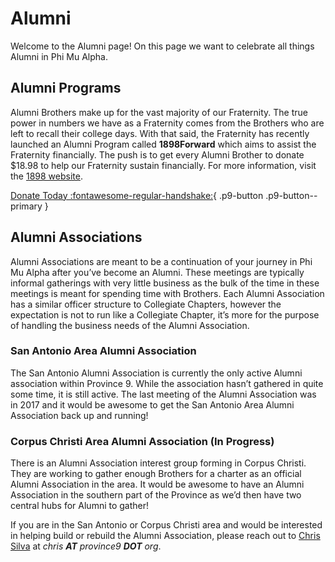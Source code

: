 # Alumni

Welcome to the Alumni page! On this page we want to celebrate all things Alumni in Phi Mu Alpha. 

## Alumni Programs

Alumni Brothers make up for the vast majority of our Fraternity. The true 
power in numbers we have as a Fraternity comes from the Brothers who are left 
to recall their college days. With that said, the Fraternity has recently 
launched an Alumni Program called **1898Forward** which aims to assist the 
Fraternity financially. The push is to get every Alumni Brother to donate 
$18.98 to help our Fraternity sustain financially. For more information, visit
the [1898 website](https://1898forward.org). 

[Donate Today :fontawesome-regular-handshake:](https://1898forward.org){ .p9-button .p9-button--primary }

## Alumni Associations

Alumni Associations are meant to be a continuation of your journey in Phi Mu 
Alpha after you’ve become an Alumni. These meetings are typically informal
gatherings with very little business as the bulk of the time in these meetings 
is meant for spending time with Brothers. Each Alumni Association has a 
similar officer structure to Collegiate Chapters, however the expectation is 
not to run like a Collegiate Chapter, it’s more for the purpose of handling 
the business needs of the Alumni Association. 

### San Antonio Area Alumni Association
The San Antonio Alumni Association is currently the only active Alumni 
association within Province 9. While the association hasn’t gathered 
in quite some time, it is still active. The last meeting of the Alumni 
Association was in 2017 and it would be awesome to get the San 
Antonio Area Alumni Association back up and running! 

### Corpus Christi Area Alumni Association (In Progress) 
There is an Alumni Association interest group forming in Corpus Christi. 
They are working to gather enough Brothers for a charter as an official Alumni 
Association in the area. It would be awesome to have an Alumni Association in 
the southern part of the Province as we’d then have two central hubs for 
Alumni to gather!

If you are in the San Antonio or Corpus Christi area and would be interested in helping build or rebuild the Alumni Association, please reach out to [Chris Silva](mailto:chris@province9.org) at _chris **AT** province9 **DOT** org_. 





